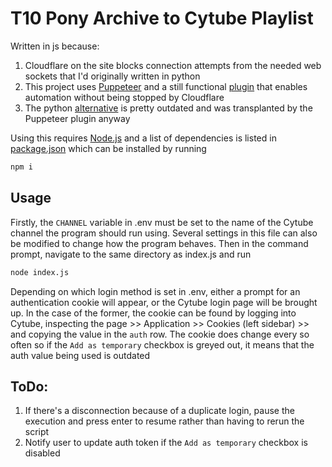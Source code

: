 # T10 Pony Archive to Cytube Playlist

Written in js because:
1. Cloudflare on the site blocks connection attempts from the needed web sockets that I'd originally written in python
2. This project uses [Puppeteer](https://github.com/puppeteer/puppeteer) and a still functional [plugin](https://github.com/berstend/puppeteer-extra/tree/master/packages/puppeteer-extra-plugin-stealth) that enables automation without being stopped by Cloudflare
3. The python [alternative](https://github.com/MeiK2333/pyppeteer_stealth) is pretty outdated and was transplanted by the Puppeteer plugin anyway

Using this requires [Node.js](https://nodejs.org/en) and a list of dependencies is listed in [package.json](https://github.com/Brambles-cat/ArchiveToCytube/blob/main/package.json) which can be installed by running
```bash
npm i
```

## Usage
Firstly, the `CHANNEL` variable in .env must be set to the name of the Cytube channel the program should run using. Several settings in this file can also be modified to change how the program behaves. Then in the command prompt, navigate to the same directory as index.js and run
```bash
node index.js
```

Depending on which login method is set in .env, either a prompt for an authentication cookie will appear, or the Cytube login page will be brought up. In the case of the former, the cookie can be found by logging into Cytube, inspecting the page >> Application >> Cookies (left sidebar) >> and copying the value in the `auth` row. The cookie does change every so often so if the `Add as temporary` checkbox is greyed out, it means that the auth value being used is outdated

## ToDo:
1. If there's a disconnection because of a duplicate login, pause the execution and press enter to resume rather than having to rerun the script
2. Notify user to update auth token if the `Add as temporary` checkbox is disabled
